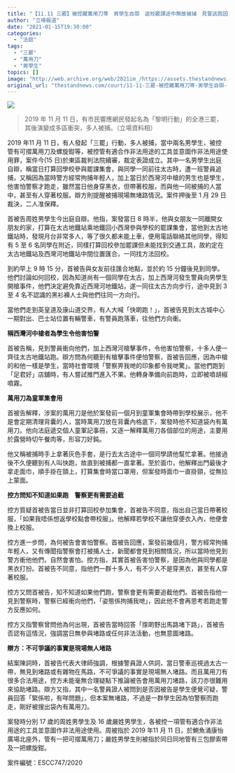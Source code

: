 ```yaml
---
title: "【11.11 三罷】被控藏萬用刀等　男學生自辯　返校罷課途中無故被捕　見警逃跑因西灣河開槍"
author: "立場報道"
date: "2021-01-15T19:30:00"
categories:
  - "法庭"
tags:
  - "三罷"
  - "萬用刀"
  - "男學生"
topics: []
image: "http://web.archive.org/web/2021im_/https://assets.thestandnews.com/media/photos/75258562_10156745135272544_3347347470114881536_o_M38Ck.png"
original_url: "thestandnews.com/court/11-11-三罷-被控藏萬用刀等-男學生自辯-返校罷課途中無故被捕-見警逃跑因西灣河開槍"
---
```

![](http://web.archive.org/web/2021im_/https://assets.thestandnews.com/media/photos/75258562_10156745135272544_3347347470114881536_o_M38Ck.png)
> 2019 年 11 月 11 日，有市民響應網民發起名為「黎明行動」的全港三罷，其後演變成多區衝突，多人被捕。（立場資料相）

2019 年11 月 11 日，有人發起「三罷」行動，多人被捕，當中兩名男學生，被控管有可摺萬用刀及螺旋鉗等，被控管有適合作非法用途的工具並意圖作非法用途使用罪，案件今(15 日)於東區裁判法院續審，裁定表證成立。其中一名男學生出庭自辯，稱當日打算回學校參與罷課集會，與同學一同前往太古時，遭一班警員追捕，又稱因為當時警方經常拘捕年輕人，加上當日於西灣河中槍的男生也是學生，他害怕警察才跑走，雖然當日他身穿黑衣，但帶著校服，而與他一同被捕的人當中，甚至有人穿著校服。辯方則提醒被捕現場無堵路情況。案件押後至 1 月 29 日裁決，二人准保釋。

首被告周姓男學生今出庭自辯。他指，案發當日 8 時半，他與女朋友一同離開女朋友的家，打算在太古地鐵站乘地鐵回小西灣參與學校的罷課集會，當他到太古地鐵站時，發現月台非常多人，等了很久都未能上車，便用電話聯絡其他同學，得知有 5 至 6 名同學在附近，同樣打算回校參加罷課但未能找到交通工具，故約定在太古地鐵站及西灣河地鐵站中間位置匯合，一同找方法回校。

到約早上 9 時 15 分，首被告與女友前往匯合地點，並於約 15 分鐘後見到同學。他們討論如何回校，因為知道尚有一個同學在太古，加上西灣河發生警員向男學生開槍事件，他們決定避免靠近西灣河地鐵站，遂一同往太古方向步行，途中見到 3 至 4 名不認識的黑衫褲人士與他們往同一方向行。

當他們走到英皇道及康山道交界，有人大喊「快啲跑！」，首被告見到太古城中心一期對出、巴士站位置有輛警車，有警員跑落車，往他們方向衝。

**稱西灣河中槍者為學生令他害怕警**

首被告稱，見到警員衝向他們，加上西灣河槍擊事件，令他害怕警察，十多人便一齊往太古地鐵站跑。辯方問為何聽到有槍擊事件便怕警察，首被告回應，因為中槍的和他一樣是學生，當時社會環境「警察畀我哋的印象都令我哋驚」。當他們跑到「足君好」店舖時，有人嘗試推門進入不果。他轉身準備向前跑時，立即被噴胡椒噴霧。

**萬用刀為童軍集會用**

首被告解釋，涉案的萬用刀是他於案發前一個月到童軍集會時帶到學校展示，他不是會定期清理背囊的人，當時萬用刀放在背囊內格底下，案發時他不知道袋內有萬用刀。他向法庭遞交個人童軍記事冊，又逐一解釋萬用刀各個部位的用途，主要用於露營時切午餐肉等，形容刀好鈍。

他又稱被捕時手上拿著灰色手套，是行去太古途中一個同學請他幫忙拿著。他接過後不久便聽到有人叫快跑，故直到被捕都一直拿著。至於面巾，他解釋出門最後才拿走面巾，順手掛在頸上，打算集會時當口罩用，但案發時面巾一直掛頸，從無拉上蒙面。

**控方問知不知道如果跑　警察更有需要追截**

控方質疑首被告當日並非打算回校參加集會，首被告不同意，指出自己當日帶著校服，「如果我唔係想返學校點會帶校服」。他解釋若學校不讓他穿便衣入內，他便會換上校服。

控方進一步問，為何被告會害怕警察。首被告回應，案發前幾個月，警方經常拘捕年輕人，又有傳聞指警察會打被捕人士，新聞都會見到相關情況，所以當時他見到警方衝他他們，自然會害怕。控方指，其實首被告害怕警察，是因為他與同學都是黑衣打扮。首被告不同意，指他們一群十多人，有不少人不是穿黑衣，甚至有人穿著校服。

控方又問首被告，知不知道如果他們跑，警察會更有需要追截他們。首被告指他一見到警察時，警察已經衝向他們，「姿態係拘捕我哋」，因此他不會再思考若跑走警方反應如何。

控方又指警察曾問他為何出現，首被告當時回答「揼啲野出馬路堵下路」，首被告否認有這情況，強調當日無參與堵路或仼何非法活動，也無意圖堵路。

**辯方：不可爭議的事實是現場無人堵路**

結案陳詞時，首被告代表大律師強調，根據警員證人供詞，當日警車巡視過太古一帶，無見到堵路或有雜物在馬路，不可爭議的事實是現場無人堵路。而且萬用刀有很多合法用途，控方未能毫無合理疑點下推論被告會用萬用刀堵路，該刀亦很難用來協助堵路。辯方又指，其中一名警員證人被問到是否因被告是學生便覺可疑，警員回答「緊係啦，有咩問題」，但本案無堵路，不過是一群學生因為怕警察而跑走，剛好被搜出袋內有萬用刀。

案發時分別 17 歲的周姓男學生及 16 歲嚴姓男學生，各被控一項管有適合作非法用途的工具並意圖作非法用途使用。周被指於 2019 年11 月 11 日，於鰂魚涌康怡廣場北座外，管有一把可摺萬用刀；嚴姓男學生則被指於同日同地管有三包膠索帶及一把螺旋鉗。

案件編號：ESCC747/2020